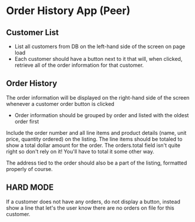 # Order History App (Peer)

## Customer List

- List all customers from DB on the left-hand side of the screen on page load
- Each customer should have a button next to it that will, when clicked, retrieve all of the order information for that customer.

## Order History

The order information will be displayed on the right-hand side of the screen whenever a customer order button is clicked

- Order information should be grouped by order and listed with the oldest order first

Include the order number and all line items and product details (name, unit price, quantity ordered) on the listing. The line items should be totaled to show a total dollar amount for the order. The orders.total field isn't quite right so don't rely on it! You'll have to total it some other way.

The address tied to the order should also be a part of the listing, formatted properly of course.

## HARD MODE

If a customer does not have any orders, do not display a button, instead show a line that let's the user know there are no orders on file for this customer.
